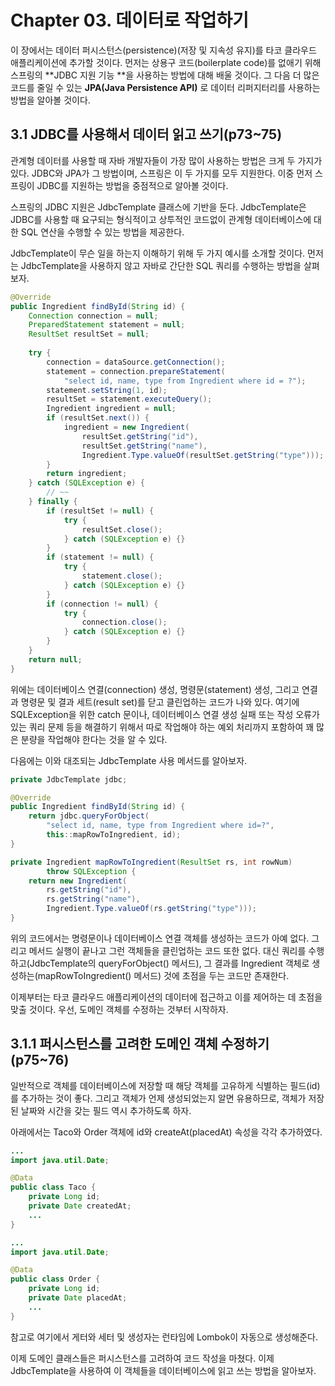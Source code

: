 # Chapter 03. 데이터로 작업하기

이 장에서는 데이터 퍼시스턴스(persistence)(저장 및 지속성 유지)를 타코 클라우드 애플리케이션에 추가할 것이다. 먼저는 상용구 코드(boilerplate code)를 없애기 위해 스프링의 **JDBC 지원 기능 **을 사용하는 방법에 대해 배울 것이다. 그 다음 더 많은 코드를 줄일 수 있는  **JPA(Java Persistence API)** 로 데이터 리퍼지터리를 사용하는 방법을 알아볼 것이다.

## 3.1 JDBC를 사용해서 데이터 읽고 쓰기(p73~75)

관계형 데이터를 사용할 때 자바 개발자들이 가장 많이 사용하는 방법은 크게 두 가지가 있다. JDBC와 JPA가 그 방법이며, 스프링은 이 두 가지를 모두 지원한다. 이중 먼저 스프링이 JDBC를 지원하는 방법을 중점적으로 알아볼 것이다. 

스프링의 JDBC 지원은 JdbcTemplate 클래스에 기반을 둔다. JdbcTemplate은 JDBC를 사용할 때 요구되는 형식적이고 상투적인 코드없이 관계형 데이터베이스에 대한 SQL 연산을 수행할 수 있는 방법을 제공한다.

JdbcTemplate이 무슨 일을 하는지 이해하기 위해 두 가지 예시를 소개할 것이다. 먼저는 JdbcTemplate을 사용하지 않고 자바로 간단한 SQL 쿼리를 수행하는 방법을 살펴보자.

```JAVA
@Override
public Ingredient findById(String id) {
    Connection connection = null;
    PreparedStatement statement = null;
    ResultSet resultSet = null;
    
    try {
        connection = dataSource.getConnection();
        statement = connection.prepareStatement(
        	"select id, name, type from Ingredient where id = ?");
        statement.setString(1, id);
        resultSet = statement.executeQuery();
        Ingredient ingredient = null;
        if (resultSet.next()) {
            ingredient = new Ingredient(
            	resultSet.getString("id"),
                resultSet.getString("name"),
                Ingredient.Type.valueOf(resultSet.getString("type")));
        }
        return ingredient;
    } catch (SQLException e) {
        // ~~
    } finally {
        if (resultSet != null) {
            try {
                resultSet.close();
            } catch (SQLException e) {}
        }
        if (statement != null) {
            try {
                statement.close();
            } catch (SQLException e) {}
        }
        if (connection != null) {
            try {
                connection.close();
            } catch (SQLException e) {}
        }
    }
    return null;
}
```

위에는 데이터베이스 연결(connection) 생성, 명령문(statement) 생성, 그리고 연결과 명령문 및 결과 세트(result set)를 닫고 클린업하는 코드가 나와 있다. 여기에 SQLException을 위한 catch 문이나, 데이터베이스 연결 생성 실패 또는 작성 오류가 있는 쿼리 문제 등을 해결하기 위해서 따로 작업해야 하는 예외 처리까지 포함하여 꽤 많은 분량을 작업해야 한다는 것을 알 수 있다.

다음에는 이와 대조되는 JdbcTemplate 사용 메서드를 알아보자.

```java
private JdbcTemplate jdbc;

@Override
public Ingredient findById(String id) {
    return jdbc.queryForObject(
    	"select id, name, type from Ingredient where id=?",
    	this::mapRowToIngredient, id);
}

private Ingredient mapRowToIngredient(ResultSet rs, int rowNum)
    	throw SQLException {
    return new Ingredient(
    	rs.getString("id"),
    	rs.getString("name"),
    	Ingredient.Type.valueOf(rs.getString("type"))); 
}
```

위의 코드에서는 명령문이나 데이터베이스 연결 객체를 생성하는 코드가 아예 없다. 그리고 메서드 실행이 끝나고 그런 객체들을 클린업하는 코드 또한 없다. 대신 쿼리를 수행하고(JdbcTemplate의 queryForObject() 메서드), 그 결과를 Ingredient 객체로 생성하는(mapRowToIngredient() 메서드) 것에 초점을 두는 코드만 존재한다.

이제부터는 타코 클라우드 애플리케이션의 데이터에 접근하고 이를 제어하는 데 초점을 맞출 것이다. 우선, 도메인 객체를 수정하는 것부터 시작하자.

## 3.1.1 퍼시스턴스를 고려한 도메인 객체 수정하기(p75~76)

일반적으로 객체를 데이터베이스에 저장할 때 해당 객체를 고유하게 식별하는 필드(id)를 추가하는 것이 좋다. 그리고 객체가 언제 생성되었는지 알면 유용하므로, 객체가 저장된 날짜와 시간을 갖는 필드 역시 추가하도록 하자.

아래에서는 Taco와 Order 객체에 id와 createAt(placedAt) 속성을 각각 추가하였다.

```java
...
import java.util.Date;

@Data
public class Taco {
    private Long id;
    private Date createdAt;
    ...
}
```

```java
...
import java.util.Date;

@Data
public class Order {
    private Long id;
    private Date placedAt;
    ...
}
```

참고로 여기에서 게터와 세터 및 생성자는 런타임에 Lombok이 자동으로 생성해준다.

이제 도메인 클래스들은 퍼시스턴스를 고려하여 코드 작성을 마쳤다. 이제 JdbcTemplate을 사용하여 이 객체들을 데이터베이스에 읽고 쓰는 방법을 알아보자.
